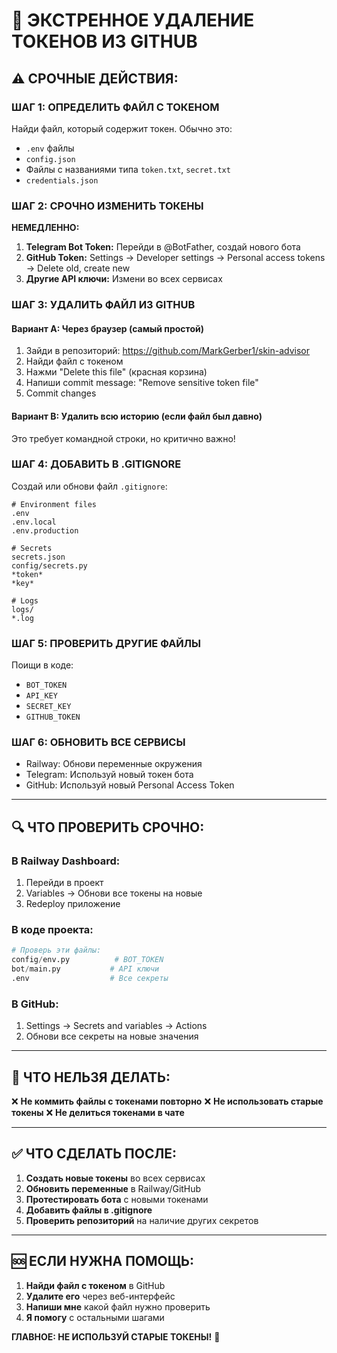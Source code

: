 # 🚨 ЭКСТРЕННОЕ УДАЛЕНИЕ ТОКЕНОВ ИЗ GITHUB

## ⚠️ СРОЧНЫЕ ДЕЙСТВИЯ:

### ШАГ 1: ОПРЕДЕЛИТЬ ФАЙЛ С ТОКЕНОМ
Найди файл, который содержит токен. Обычно это:
- `.env` файлы
- `config.json`
- Файлы с названиями типа `token.txt`, `secret.txt`
- `credentials.json`

### ШАГ 2: СРОЧНО ИЗМЕНИТЬ ТОКЕНЫ
**НЕМЕДЛЕННО:**
1. **Telegram Bot Token:** Перейди в @BotFather, создай нового бота
2. **GitHub Token:** Settings → Developer settings → Personal access tokens → Delete old, create new
3. **Другие API ключи:** Измени во всех сервисах

### ШАГ 3: УДАЛИТЬ ФАЙЛ ИЗ GITHUB

#### Вариант A: Через браузер (самый простой)
1. Зайди в репозиторий: https://github.com/MarkGerber1/skin-advisor
2. Найди файл с токеном
3. Нажми "Delete this file" (красная корзина)
4. Напиши commit message: "Remove sensitive token file"
5. Commit changes

#### Вариант B: Удалить всю историю (если файл был давно)
Это требует командной строки, но критично важно!

### ШАГ 4: ДОБАВИТЬ В .GITIGNORE
Создай или обнови файл `.gitignore`:
```
# Environment files
.env
.env.local
.env.production

# Secrets
secrets.json
config/secrets.py
*token*
*key*

# Logs
logs/
*.log
```

### ШАГ 5: ПРОВЕРИТЬ ДРУГИЕ ФАЙЛЫ
Поищи в коде:
- `BOT_TOKEN`
- `API_KEY`
- `SECRET_KEY`
- `GITHUB_TOKEN`

### ШАГ 6: ОБНОВИТЬ ВСЕ СЕРВИСЫ
- Railway: Обнови переменные окружения
- Telegram: Используй новый токен бота
- GitHub: Используй новый Personal Access Token

---

## 🔍 ЧТО ПРОВЕРИТЬ СРОЧНО:

### В Railway Dashboard:
1. Перейди в проект
2. Variables → Обнови все токены на новые
3. Redeploy приложение

### В коде проекта:
```python
# Проверь эти файлы:
config/env.py          # BOT_TOKEN
bot/main.py           # API ключи
.env                  # Все секреты
```

### В GitHub:
1. Settings → Secrets and variables → Actions
2. Обнови все секреты на новые значения

---

## 🚫 ЧТО НЕЛЬЗЯ ДЕЛАТЬ:

❌ **Не коммить файлы с токенами повторно**
❌ **Не использовать старые токены**
❌ **Не делиться токенами в чате**

---

## ✅ ЧТО СДЕЛАТЬ ПОСЛЕ:

1. **Создать новые токены** во всех сервисах
2. **Обновить переменные** в Railway/GitHub
3. **Протестировать бота** с новыми токенами
4. **Добавить файлы в .gitignore**
5. **Проверить репозиторий** на наличие других секретов

---

## 🆘 ЕСЛИ НУЖНА ПОМОЩЬ:

1. **Найди файл с токеном** в GitHub
2. **Удалите его** через веб-интерфейс
3. **Напиши мне** какой файл нужно проверить
4. **Я помогу** с остальными шагами

**ГЛАВНОЕ: НЕ ИСПОЛЬЗУЙ СТАРЫЕ ТОКЕНЫ!** 🔐
